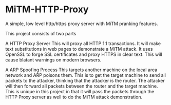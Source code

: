 MiTM-HTTP-Proxy
===============

A simple, low level http/https proxy server with MiTM pranking features.  

This project consists of two parts

  A HTTP Proxy Server
    This will proxy all HTTP 1.1 transactions.  It will make text substitutions in web pages to demonstrate a MiTM attack.  It uses OpenSSL to forge SSL certificates and proxy HTTPS in clear text.  This will cause blatant warnings on modern browsers.
    
  A ARP Spoofing Process
    This targets another machine on the local area network and ARP poisons them.  This is to get the target machine to send all packets to the attacker, thinking that the attacker is the router.  The attacker will then forward all packets between the router and the target machine.  This is unique in this project in that it will pass the packets through the HTTP Proxy server as well to do the MiTM attack demonstration.
